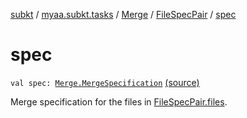 [subkt](../../../index.md) / [myaa.subkt.tasks](../../index.md) / [Merge](../index.md) / [FileSpecPair](index.md) / [spec](./spec.md)

# spec

`val spec: `[`Merge.MergeSpecification`](../-merge-specification/index.md) [(source)](https://github.com/Myaamori/SubKt/blob/0.1.12/src/main/kotlin/myaa/subkt/tasks/asstasks.kt#L178)

Merge specification for the files in [FileSpecPair.files](files.md).

